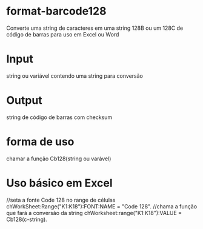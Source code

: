 # format-barcode128
Converte uma string de caracteres em uma string 128B ou um 128C  de código de barras para uso em Excel ou Word
# Input
string ou variável contendo uma string para conversão
# Output
string de código de barras com checksum
# forma de uso
chamar a função Cb128(string ou varável)
# Uso básico em Excel
//seta a fonte Code 128 no range de células <br>
    chWorkSheet:Range("K1:K18"):FONT:NAME = "Code 128".
//chama a função que fará a conversão da string
    chWorksheet:range("K1:K18"):VALUE = Cb128(c-string).
